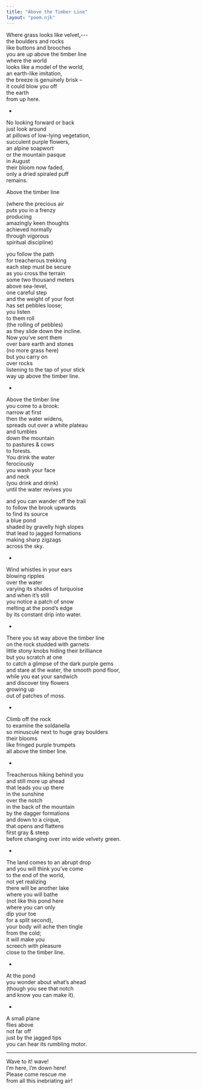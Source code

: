 ```yaml
---
title: "Above the Timber Line"
layout: "poem.njk"
---
```


Where grass looks like velvet,---  
the boulders and rocks  
like buttons and brooches   
you are up above the timber line  
where the world   
looks like a model of the world,  
an earth-like imitation,  
the breeze is genuinely brisk –  
it could blow you off   
the earth   
from up here.

*

No looking forward or back  
just look around   
at pillows of low-lying vegetation,  
succulent purple flowers,  
an alpine soapwort  
or the mountain pasque  
in August  
their bloom now faded,  
only a dried spiraled puff  
remains.

Above the timber line 

(where the precious air  
puts you in a frenzy  
producing   
amazingly keen thoughts  
achieved normally  
through vigorous  
spiritual discipline)

you follow the path  
for treacherous trekking   
each step must be secure  
as you cross the terrain  
some two thousand meters  
above sea-level,  
one careful step  
and the weight of your foot  
has set pebbles loose;  
you listen   
to them roll  
(the rolling of pebbles)  
as they slide down the incline.   
Now you’ve sent them  
over bare earth and stones  
(no more grass here)   
but you carry on   
over rocks  
listening to the tap of your stick  
way up above the timber line.

*

Above the timber line  
you come to a brook:   
narrow at first  
then the water widens,  
spreads out over a white plateau  
and tumbles  
down the mountain  
to pastures & cows  
to forests.  
You drink the water   
ferociously  
you wash your face  
and neck  
(you drink and drink)  
until the water revives you

and you can wander off the trail  
to follow the brook upwards  
to find its source  
a blue pond   
shaded by gravelly high slopes   
that lead to jagged formations  
making sharp zigzags  
across the sky.

*

Wind whistles in your ears  
blowing ripples  
over the water  
varying its shades of turquoise  
and when it’s still  
you notice a patch of snow  
melting at the pond’s edge  
by its constant drip into water.

*

There you sit way above the timber line  
on the rock studded with garnets   
little stony knobs hiding their brilliance  
but you scratch at one  
to catch a glimpse of the dark purple gems  
and stare at the water, the smooth pond floor,   
while you eat your sandwich  
and discover tiny flowers  
growing up   
out of patches of moss.

*

Climb off the rock  
to examine the soldanella  
so minuscule next to huge gray boulders   
their blooms   
like fringed purple trumpets  
all above the timber line.

*

Treacherous hiking behind you  
and still more up ahead  
that leads you up there  
in the sunshine  
over the notch   
in the back of the mountain  
by the dagger formations  
and down to a cirque,   
that opens and flattens   
first gray & steep   
before changing over into wide velvety green.

*

The land comes to an abrupt drop  
and you will think you’ve come   
to the end of the world,  
not yet realizing  
there will be another lake   
where you will bathe  
(not like this pond here  
where you can only  
dip your toe  
for a split second),  
your body will ache then tingle    
from the cold;  
it will make you   
screech with pleasure  
close to the timber line.

*

At the pond  
you wonder about what’s ahead  
(though you see that notch  
and know you can make it).

*

A small plane  
flies above  
not far off  
just by the jagged tips  
you can hear its rumbling motor.  
<hr class="poem">  
Wave to it! wave!<br>  
I’m here, I’m down here!<br>  
Please come rescue me<br>  
from all this inebriating air!
